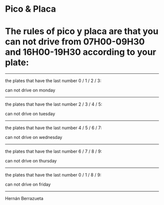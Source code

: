 # Pico & Placa

# The rules of pico y placa are that you can not drive from 07H00-09H30 and 16H00-19H30 according to your plate:

------------------------------
the plates that have the last number 0 / 1 / 2 / 3:

can not drive on monday

------------------------------
the plates that have the last number 2 / 3 / 4 / 5:

can not drive on tuesday

------------------------------
the plates that have the last number 4 / 5 / 6 / 7:

can not drive on wednesday

------------------------------
the plates that have the last number 6 / 7 / 8 / 9:

can not drive on thursday

------------------------------
the plates that have the last number 0 / 1 / 8 / 9:

can not drive on friday

------------------------------
Hernán Berrazueta

